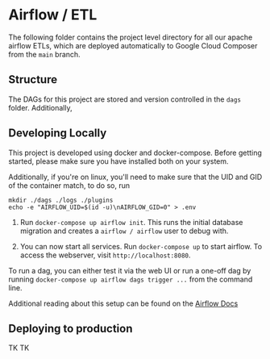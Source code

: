 # Airflow / ETL

The following folder contains the project level directory for all our apache airflow ETLs, which are deployed automatically to Google Cloud Composer from the `main` branch.

## Structure
The DAGs for this project are stored and version controlled in the `dags` folder. Additionally,

## Developing Locally
This project is developed using docker and docker-compose. Before getting started, please make sure you have installed both on your system.

Additionally, if you're on linux, you'll need to make sure that the UID and GID of the container match, to do so, run

```
mkdir ./dags ./logs ./plugins
echo -e "AIRFLOW_UID=$(id -u)\nAIRFLOW_GID=0" > .env
```

1. Run `docker-compose up airflow init`. This runs the initial database migration and creates a `airflow / airflow` user to debug with.

1. You can now start all services. Run `docker-compose up` to start airflow. To access the webserver, visit `http://localhost:8080`.

To run a dag, you can either test it via the web UI or run a one-off dag by running `docker-compose up airflow dags trigger ...` from the command line.

Additional reading about this setup can be found on the [Airflow Docs](https://airflow.apache.org/docs/apache-airflow/stable/start/docker.html)

## Deploying to production
TK TK
